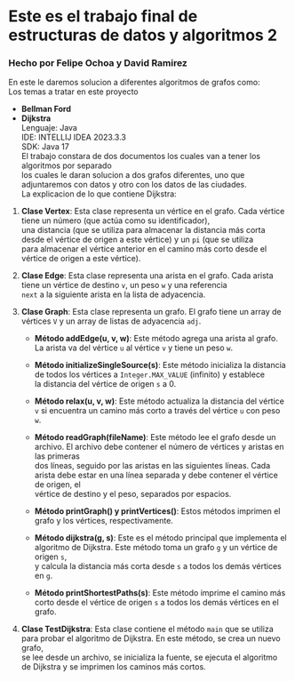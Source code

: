 # Este es el trabajo final de estructuras de datos y algoritmos 2  <br>
### Hecho por Felipe Ochoa y David Ramirez <br>
En este le daremos solucion a diferentes algoritmos de grafos como: <br>
Los temas a tratar en este proyecto
- **Bellman Ford** <br>
- **Dijkstra** <br>
Lenguaje: Java <br>
IDE: INTELLIJ IDEA 2023.3.3 <br>
SDK: Java 17 <br>
El trabajo constara de dos documentos los cuales van a tener los algoritmos por separado <br>
los cuales le daran solucion a dos grafos diferentes, uno que adjuntaremos con datos y otro con los datos de las ciudades. <br>
La explicacion de lo que contiene Dijkstra: <br>

1. **Clase Vertex**: Esta clase representa un vértice en el grafo. Cada vértice tiene un número (que actúa como su identificador), <br>
una distancia (que se utiliza para almacenar la distancia más corta desde el vértice de origen a este vértice) y un `pi` (que se utiliza <br>
para almacenar el vértice anterior en el camino más corto desde el vértice de origen a este vértice).

2. **Clase Edge**: Esta clase representa una arista en el grafo. Cada arista tiene un vértice de destino `v`, un peso `w` y una referencia <br>
`next` a la siguiente arista en la lista de adyacencia.

3. **Clase Graph**: Esta clase representa un grafo. El grafo tiene un array de vértices `V` y un array de listas de adyacencia `adj`.

   - **Método addEdge(u, v, w)**: Este método agrega una arista al grafo. La arista va del vértice `u` al vértice `v` y tiene un peso `w`.

   - **Método initializeSingleSource(s)**: Este método inicializa la distancia de todos los vértices a `Integer.MAX_VALUE` (infinito) y establece <br>
      la distancia del vértice de origen `s` a 0.

   - **Método relax(u, v, w)**: Este método actualiza la distancia del vértice `v` si encuentra un camino más corto a través del vértice `u` con peso `w`.

   - **Método readGraph(fileName)**: Este método lee el grafo desde un archivo. El archivo debe contener el número de vértices y aristas en las primeras <br>
      dos líneas, seguido por las aristas en las siguientes líneas. Cada arista debe estar en una línea separada y debe contener el vértice de origen, el <br>
      vértice de destino y el peso, separados por espacios.

   - **Método printGraph() y printVertices()**: Estos métodos imprimen el grafo y los vértices, respectivamente.

   - **Método dijkstra(g, s)**: Este es el método principal que implementa el algoritmo de Dijkstra. Este método toma un grafo `g` y un vértice de origen `s`, <br>
      y calcula la distancia más corta desde `s` a todos los demás vértices en `g`.

   - **Método printShortestPaths(s)**: Este método imprime el camino más corto desde el vértice de origen `s` a todos los demás vértices en el grafo.

4. **Clase TestDijkstra**: Esta clase contiene el método `main` que se utiliza para probar el algoritmo de Dijkstra. En este método, se crea un nuevo grafo, <br>
   se lee desde un archivo, se inicializa la fuente, se ejecuta el algoritmo de Dijkstra y se imprimen los caminos más cortos.

